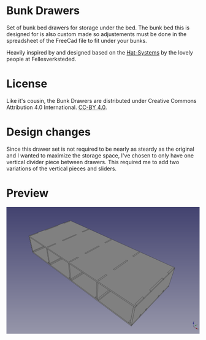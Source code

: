 # Bunk Drawers
Set of bunk bed drawers for storage under the bed. The bunk bed this is designed for is also custom made so adjustements must be done in the spreadsheet of the FreeCad file to fit under your bunks.

Heavily inspired by and designed based on the [Hat-Systems](https://github.com/fellesverkstedet/hat-systems) by the lovely people at Fellesverksteded. 

# License
Like it's cousin, the Bunk Drawers are distributed under Creative Commons Attribution 4.0 International. [CC-BY 4.0](http://creativecommons.org/licenses/by/4.0/).

# Design changes
Since this drawer set is not required to be nearly as steardy as the original and I wanted to maximize the storage space, I've chosen to only have one vertical divider piece between drawers. This required me to add two variations of the vertical pieces and sliders.

# Preview
![Bunk Drawers Frame](exports/bunk_drawers_frame.png)
